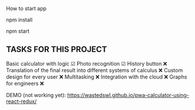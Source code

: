 How to start app

npm install

npm start

TASKS FOR THIS PROJECT
-
Basic calculator with logic ☑
Photo recognition ☑
History button ❌
Translation of the final result into different systems of calculus ❌
Custom design for every user ❌
Multitasking ❌
Integration with the cloud ❌
Graphs for engineers ❌



DEMO (not working yet): https://wastedswl.github.io/pwa-calculator-using-react-redux/ 
